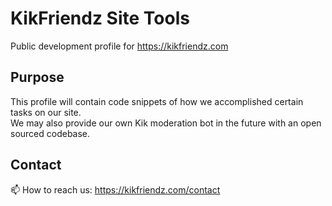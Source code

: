 # KikFriendz Site Tools
Public development profile for https://kikfriendz.com

## Purpose
This profile will contain code snippets of how we accomplished certain tasks on our site.  
We may also provide our own Kik moderation bot in the future with an open sourced codebase.

## Contact
📫 How to reach us: https://kikfriendz.com/contact

<!--
**KikFriendz/KikFriendz** is a ✨ _special_ ✨ repository because its `README.md` (this file) appears on your GitHub profile.

Here are some ideas to get you started:

- 🔭 I’m currently working on ...
- 🌱 I’m currently learning ...
- 👯 I’m looking to collaborate on ...
- 🤔 I’m looking for help with ...
- 💬 Ask me about ...
- 📫 How to reach me: ...
- 😄 Pronouns: ...
- ⚡ Fun fact: ...
-->
